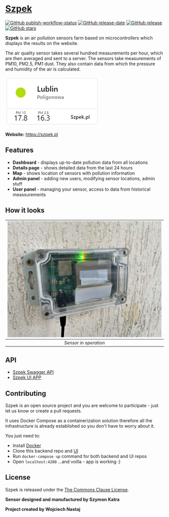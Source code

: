 # [Szpek](https://szpek.pl/) 
[![GitHub publish-workflow-status](https://github.com/wojciechN9/Szpek/actions/workflows/publish.yml/badge.svg)](https://github.com/wojciechN9/Szpek/actions/workflows/publish.yml/)
[![GitHub release-date](https://img.shields.io/github/release-date/wojciechN9/Szpek)](https://github.com/wojciechN9/Szpek) 
[![GitHub release](https://img.shields.io/github/v/release/wojciechN9/Szpek)](https://github.com/wojciechN9/Szpek) 
[![GitHub stars](https://img.shields.io/github/stars/wojciechN9/Szpek)](https://github.com/wojciechN9/Szpek/stargazers)

<!-- TODO add badges after creating git pipeline: .net, test coverage (integration, unit) -->



**Szpek** is an air pollution sensors farm based on microcontrollers which displays the results on the website. 

The air quality sensor takes several hundred measurements per hour, which are then averaged and sent to a server.
The sensors take measurements of PM10, PM2.5, PM1 dust. They also contain data from which the pressure and humidity of the air is calculated.

<a href="https://szpek.pl">![logo](Assets/meassurement-photo.png?raw=true)</a>

**Website:** https://szpek.pl

## Features

* **Dashboard** - displays up-to-date pollution data from all locations
* **Details page** - shows detailed data from the last 24 hours 
* **Map** - shows location of sensors with pollution information
* **Admin panel** - adding new users, modifying sensor locations, admin stuff
* **User panel** - managing your sensor, access to data from historical meassurements

## How it looks
| ![logo](Assets/sensor.jpg?raw=true) | 
|:--:| 
| *Sensor in operation* |

## API

* [Szpek Swagger API](https://api.szpek.pl/api/)
* [Szpek UI APP](https://github.com/wojciechN9/Szpek-UI)

## Contributing 

Szpek is an open source project and you are welcome to participate - just let us know or create a pull requests.

It uses Docker Compose as a containerization solution therefore all the infrastructure is already established so you don't have to worry about it.

You just need to:
* Install [Docker](https://docs.docker.com/get-docker/)
* Clone this backend repo and [UI](https://github.com/wojciechN9/Szpek-UI)
* Run `docker-compose up` command for both backend and UI repos
* Open `localhost:4200` ...and voilla - app is working :) 

## License

Szpek is released under the [The Commons Clause License](https://github.com/wojciechN9/Szpek/blob/master/LICENSE).

**Sensor designed and manufactured by Szymon Katra** 

**Project created by Wojciech Nastaj**
